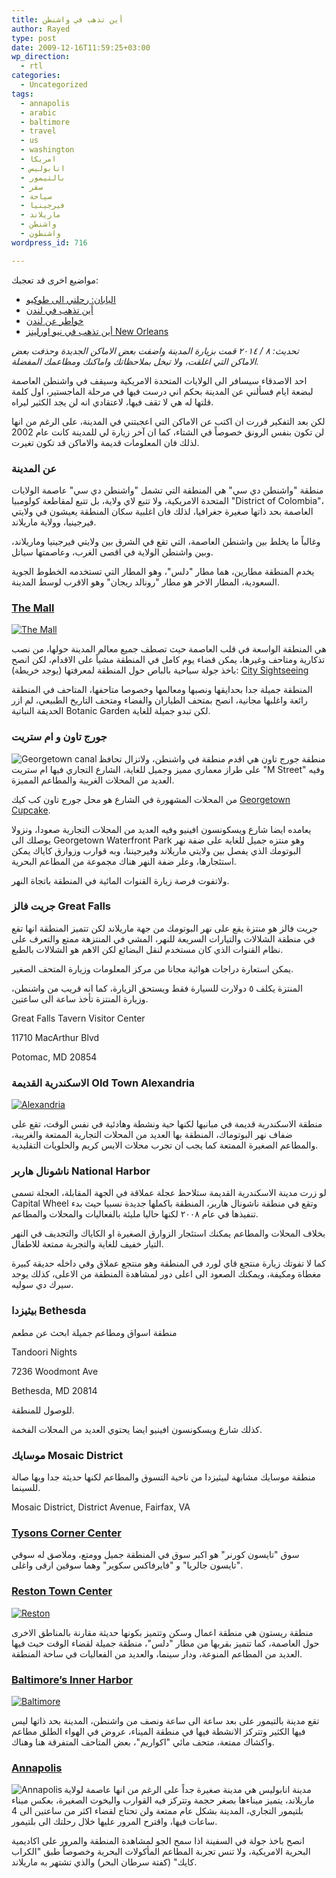 ```yaml
---
title: أين تذهب في واشنطن
author: Rayed
type: post
date: 2009-12-16T11:59:25+03:00
wp_direction:
  - rtl
categories:
  - Uncategorized
tags:
  - annapolis
  - arabic
  - baltimore
  - travel
  - us
  - washington
  - امريكا
  - انابوليس
  - بالتيمور
  - سفر
  - سياحة
  - فيرجينيا
  - ماريلاند
  - واشنطن
  - واشنطون
wordpress_id: 716

---
```

مواضيع اخرى قد تعجبك:

- <a href="/posts/2013/08/japan-tokyo/">اليابان: رحلتي الى طوكيو</a>
- <a href="/posts/2010/08/london-travel-guide/">أين تذهب في لندن</a>
- <a href="/posts/2009/09/london-thoughts/">خواطر عن لندن</a>
- <a href="/posts/2013/04/new-orleans-travel-guide/">أين تذهب في نيو اورلينز New Orleans</a>

<em>تحديث: ٨ / ٢٠١٤ قمت بزيارة المدينة واضفت بعض الاماكن الجديدة وحذفت بعض الاماكن التي اغلقت، ولا تبخل بملاحظاتك واماكنك ومطاعمك المفضلة.</em>

احد الاصدقاء سيسافر الى الولايات المتحدة الامريكية وسيقف في واشنطن العاصمة لبضعة ايام فسألني عن المدينة بحكم اني درست فيها في مرحلة الماجستير، اول كلمة قلتها له هي لا تقف فيها، لاعتقادي انه لن يجد الكثير ليراه.

لكن بعد التفكير قررت ان اكتب عن الاماكن التي اعجبتني في المدينة، على الرغم من انها لن تكون بنفس الرونق خصوصاً في الشتاء، كما ان آخر زيارة لي للمدينة كانت عام 2002 لذلك فان المعلومات قديمة والاماكن قد تكون تغيرت.



### عن المدينة

منطقة "واشنطن دي سي" هي المنطقة التي تشمل "واشنطن دي سي" عاصمة الولايات المتحدة الامريكية، ولا تتبع لاي ولاية، بل تتبع لمقاطعة كولومبيا "District of Colombia"، العاصمة بحد ذاتها صغيرة جغرافيا، لذلك فان اغلبية سكان المنطقة يعيشون في ولايتي فيرجينيا، وولاية ماريلاند.

وغالباً ما يخلط بين واشنطن العاصمة، التي تقع في الشرق بين ولايتي فيرجينيا وماريلاند، وبين واشنطن الولاية في اقصى الغرب، وعاصمتها سياتل.

يخدم المنطقة مطارين، هما مطار "دلس"، وهو المطار التي تستخدمه الخطوط الجوية السعودية، المطار الاخر هو مطار "رونالد ريجان" وهو الاقرب لوسط المدينة.



### <a href="http://www.nationalmall.org/">The Mall</a>

<a href="http://www.flickr.com/photos/ableman/527626246/sizes/l/"><img src="http://farm2.static.flickr.com/1180/527626246_bfe49297cf_m.jpg" alt="The Mall"/></a>

هي المنطقة الواسعة في قلب العاصمة حيث تصطف جميع معالم المدينة حولها، من نصب تذكارية ومتاحف وغيرها، يمكن قضاء يوم كامل في المنطقة مشياً على الاقدام، لكن انصح باخذ جولة سياحية بالباص حول المنطقة لمعرفتها (يوجد خريطة): <a href="http://www.city-sightseeing.com/index.phtml?command=search&#038;clear-search=true&#038;destinations=Washington+DC">City Sightseeing</a>

المنطقة جميلة جدا بحدايقها ونصبها ومعالمها وخصوصا متاحفها، المتاحف في المنطقة رائعة واغلبها مجانية، انصح بمتحف الطياران والفضاء ومتحف التاريخ الطبيعي، لم ازر الحديقة النباتية Botanic Garden لكن تبدو جميلة للغاية.



### جورج تاون و ام ستريت

<img src="http://upload.wikimedia.org/wikipedia/commons/thumb/1/12/C%26O_Canal_-_Georgetown.jpg/180px-C%26O_Canal_-_Georgetown.jpg" align="left" alt="Georgetown canal" />

منطقة جورج تاون هي اقدم منطقة في واشنطن، ولاتزال تحافظ على طراز معماري مميز وجميل للغاية، الشارع التجاري فيها ام ستريت "M Street" وفيه العديد من المحلات الغريبة والمطاعم المميزة.

من المحلات المشهورة في الشارع هو محل جورج تاون كب كيك <a href="https://www.georgetowncupcake.com/">Georgetown Cupcake</a>.

يعامده ايضا شارع ويسكونسون افينيو وفيه العديد من المحلات التجارية صعودا، ونزولا يوصلك الى Georgetown Waterfront Park وهو منتزه جميل للغاية على ضفة نهر البوتومك الذي يفصل بين   ولايتي ماريلاند وفيرجيننا، وبه قوارب وزوارق كاياك يمكن استئجارها، وعلر ضفة النهر هناك مجموعة من المطاعم البحرية.

ولاتفوت فرصة زيارة القنوات المائية في المنطقة باتجاة النهر.



### جريت فالز Great Falls

جريت فالز هو منتزة يقع على نهر البوتومك من جهة ماريلاند لكن تتميز المنطقة انها تقع في منطقة الشلالات والتيارات السريعة للنهر، المشي في المنتزهة ممتع والتعرف على نظام القنوات الذي كان مستخدم لنقل البضائع لكن الاهم هو الشلالات بالطبع.

يمكن استعارة دراجات هوائية مجانا من مركز المعلومات وزيارة المتحف الصغير.

المنتزة يكلف ٥ دولارت للسيارة فقط ويستحق الزيارة، كما انه قريب من واشنطن، وزيارة المنتزة تأخذ ساعة الى ساعتين.

Great Falls Tavern Visitor Center

11710 MacArthur Blvd

Potomac, MD 20854



### الاسكندرية القديمة Old Town Alexandria

<a href="http://www.flickr.com/photos/31792097@N07/3072139157/sizes/l/"><img src="http://farm4.static.flickr.com/3017/3072139157_91df87e321_m.jpg" alt="Alexandria" /></a>

منطقة الاسكندرية قديمة في مبانيها لكنها حية ونشطة وهادئية في نفس الوقت، تقع على ضفاف نهر البوتوماك، المنطقة بها العديد من المحلات التجارية الممتعة والغريبة، والمطاعم الصغيرة الممتعة كما يجب ان تجرب محلات الايس كريم والحلويات التقليدية.



### ناشونال هاربر National Harbor

لو زرت مدينة الاسكندرية القديمة ستلاحظ عجلة عملاقة في الجهة المقابلة، العجلة تسمى Capital Wheel وتقع في منطقة ناشونال هاربر، المنطقة باكملها جديدة نسبيا حيث بدء تنفيذها في عام ٢٠٠٨ لكنها حاليا مليئة بالفعاليات والمحلات والمطاعم.

بخلاف المحلات والمطاعم يمكنك استئجار الزوارق الصغيرة او الكاياك والتجديف في النهر التيار خفيف للغاية والتجربة ممتعة للاطفال.

كما لا تفوتك زيارة منتجع قاي لورد في المنطقة وهو منتجع عملاق وفي داخله حديقة كبيرة مغطاة ومكيفة، ويمكنك الصعود الى اعلى دور لمشاهدة المنطقة من الاعلى، كذلك يوجد سيرك دي سوليه.



### بيثيزدا Bethesda

منطقة اسواق ومطاعم جميلة ابحث عن مطعم

Tandoori Nights

7236 Woodmont Ave

Bethesda, MD 20814

للوصول للمنطقة.

كذلك شارع ويسكونسون افينيو ايضا يحتوي العديد من المحلات الفخمة.



### موسايك Mosaic District

منطقة موسايك مشابهة لبيثيزدا من ناحية التسوق والمطاعم لكنها حديثة جدا وبها صالة للسينما.

Mosaic District, District Avenue, Fairfax, VA



### <a href="http://www.shoptysons.com/">Tysons Corner Center</a>

سوق "تايسون كورنر" هو اكبر سوق في المنطقة جميل وومتع، وملاصق له سوقي "تايسون جالريا" و "فايرفاكس سكوير" وهما سوقين ارقى واغلى.



### <a href="http://www.restontowncenter.com/">Reston Town Center</a>

<a href="http://www.flickr.com/photos/22302383@N07/2149513358/sizes/l/"><img src="http://farm3.static.flickr.com/2391/2149513358_3edb08cb55_m.jpg" alt="Reston" /></a>

منطقة ريستون هي منطقة اعمال وسكن وتتميز بكونها حديثة مقارنة بالمناطق الاخرى حول العاصمة، كما تتميز بقربها من مطار "دلس"، منطقة جميلة لقضاء الوقت حيث فيها العديد من المطاعم المنوعة، ودار سينما، والعديد من الفعاليات في ساحة المنطقة.



### <a href="http://baltimore.org/about-baltimore/inner-harbor">Baltimore&#8217;s Inner Harbor</a>

<a href="http://www.flickr.com/photos/beforethecoffee/478703878/sizes/l/"><img src="http://farm1.static.flickr.com/224/478703878_43824781ca_m.jpg" alt="Baltimore"  /></a>

تقع مدينة بالتيمور على بعد ساعة الى ساعة ونصف من واشنطن، المدينة بحد ذاتها ليس فيها الكثير وتتركز الانشطة فيها في منطقة الميناء، عروض في الهواء الطلق مطاعم واكشاك ممتعة، متحف مائي "اكواريم"، بعض المتاحف المتفرقة هنا وهناك.



### <a href="http://www.visitannapolis.org/">Annapolis</a>

<img src="http://upload.wikimedia.org/wikipedia/commons/thumb/e/e8/Annapolis_street.jpg/210px-Annapolis_street.jpg" align="left" alt="Annapolis" />

مدينة انابوليس هي مدينة صغيرة جداً على الرغم من انها عاصمة لولاية ماريلاند، يتميز ميناءها بصغر حجمة وتتركز فيه القوارب واليخوت الصغيرة، بعكس ميناء بلتيمور التجاري، المدينة بشكل عام ممتعة ولن تحتاج لقضاء اكثر من ساعتين الى 4 ساعات فيها، واقترح المرور عليها خلال رحلتك الى بلتيمور.

انصح باخذ جولة في السفينة اذا سمح الجو لمشاهدة المنطقة والمرور على اكاديمية البحرية الامريكية، ولا تنس تجربة المطاعم المأكولات البحرية وخصوصاً طبق "الكراب كايك" (كفتة سرطان البحر) والذي تشتهر به ماريلاند.

